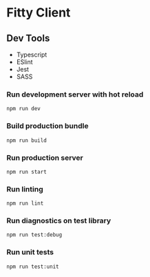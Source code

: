 # Fitty Client

## Dev Tools
* Typescript
* ESlint
* Jest
* SASS

### Run development server with hot reload
```
npm run dev
```

### Build production bundle
```
npm run build
```

### Run production server
```
npm run start
```

### Run linting
```
npm run lint
```

### Run diagnostics on test library
```
npm run test:debug
```

### Run unit tests
```
npm run test:unit
```